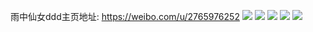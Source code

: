 雨中仙女ddd主页地址: https://weibo.com/u/2765976252 
![](https://wx4.sinaimg.cn/mw2000/a4dd72bcgy1h96of4471oj20u013awwl.jpg) 
![](https://wx4.sinaimg.cn/mw2000/a4dd72bcgy1h96of5bz81j20u013ato5.jpg) 
![](https://wx4.sinaimg.cn/mw2000/a4dd72bcgy1h96of2zhadj20u0137qly.jpg) 
![](https://wx4.sinaimg.cn/mw2000/a4dd72bcgy1h93ceyazvgj20u013bgu4.jpg) 
![](https://wx4.sinaimg.cn/mw2000/a4dd72bcgy1h93ceytf9cj20u013n7dt.jpg) 
